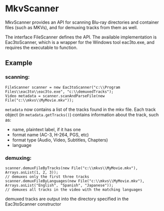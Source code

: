 # MkvScanner

MkvScanner provides an API for scanning Blu-ray directories and container files (such as MKVs), and for demuxing tracks from them as well.

The interface FileScanner defines the API. The available implementation is Eac3toScanner, which is a wrapper for the Windows tool eac3to.exe, and requires the executable to function.

## Example
### scanning:
~~~~
FileScanner scanner = new Eac3toScanner("c:\\Program Files\\eac3to\\eac3to.exe", "c:\\demuxedTracks");
Video metadata = scanner.scanAndParseFile(new File("c:\\mkvs\\MyMovie.mkv"));
~~~~

`metadata` now contains a list of the tracks found in the mkv file. Each track object (in `metadata.getTracks()`) contains information about the track, such as:
- name, plaintext label, if it has one
- format name (AC-3, H-264, PGS, etc)
- format type (Audio, Video, Subtitles, Chapters)
- language

### demuxing:
~~~~
scanner.demuxFileByTracks(new File("c:\\mkvs\\MyMovie.mkv"), Arrays.asList(1, 2, 3));
// demuxes only the first three tracks
scanner.demuxFileByLanguages(new File("c:\\mkvs\\MyMovie.mkv"), Arrays.asList("English", "Spanish", "Japanese"));
// demuxes all tracks in the video with the matching languages
~~~~
demuxed tracks are output into the directory specified in the Eac3toScanner constructor
